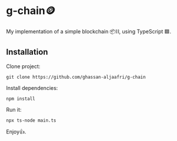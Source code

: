 # g-chain🪙

My implementation of a simple blockchain 📦⛓️, using TypeScript 🟦.

## Installation

Clone project:
```
git clone https://github.com/ghassan-aljaafri/g-chain
````

Install dependencies:
```
npm install
```

Run it:

```
npx ts-node main.ts
```

Enjoy👍.
